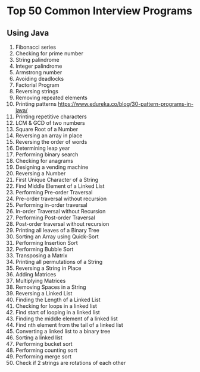 # Top 50 Common Interview Programs
## Using Java
 1. Fibonacci series
 2. Checking for prime number
 3. String palindrome
 4. Integer palindrome
 5. Armstrong number
 6. Avoiding deadlocks
 7. Factorial Program
 8. Reversing strings
 9. Removing repeated elements
10. Printing patterns
https://www.edureka.co/blog/30-pattern-programs-in-java/
11. Printing repetitive characters
12. LCM & GCD of two numbers
13. Square Root of a Number
14. Reversing an array in place
15. Reversing the order of words
16. Determining leap year
17. Performing binary search
18. Checking for anagrams
19. Designing a vending machine
20. Reversing a Number
21. First Unique Character of a String
22. Find Middle Element of a Linked List
23. Performing Pre-order Traversal
24. Pre-order traversal without recursion
25. Performing in-order traversal
26. In-order Traversal without Recursion
27. Performing Post-order Traversal
28. Post-order traversal without recursion
29. Printing all leaves of a Binary Tree
30. Sorting an Array using Quick-Sort
31. Performing Insertion Sort
32. Performing Bubble Sort
33. Transposing a Matrix
34. Printing all permutations of a String
35. Reversing a String in Place
36. Adding Matrices
37. Multiplying Matrices
38. Removing Spaces in a String
39. Reversing a Linked List
40. Finding the Length of a Linked List
41. Checking for loops in a linked list
42. Find start of looping in a linked list
43. Finding the middle element of a linked list
44. Find nth element from the tail of a linked list
45. Converting a linked list to a binary tree
46. Sorting a linked list
47. Performing bucket sort
48. Performing counting sort
49. Performing merge sort
50. Check if 2 strings are rotations of each other

